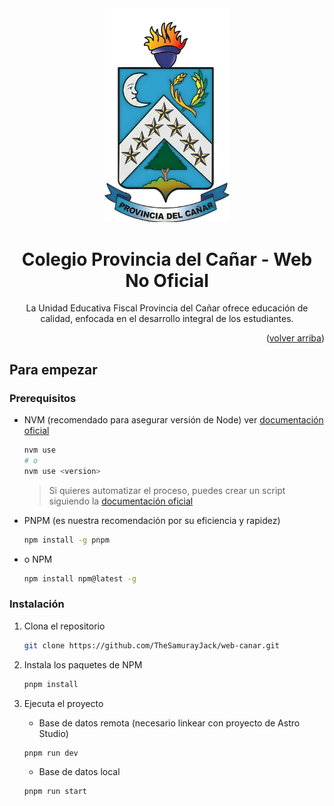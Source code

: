 <div align="center">

<a href="https://github.com/TheSamurayJack/web-canar">
  <img width="200px" src="https://github.com/TheSamurayJack/web-canar/blob/main/public/logo.png?raw=true" alt="Logo" width="800" />
</a>

# Colegio Provincia del Cañar - Web No Oficial

La Unidad Educativa Fiscal Provincia del Cañar ofrece educación de calidad, enfocada en el desarrollo integral de los estudiantes.

</div>

</details>

<p align="right">(<a href="#readme-top">volver arriba</a>)</p>

## Para empezar

### Prerequisitos

- NVM (recomendado para asegurar versión de Node) ver [documentación oficial](https://github.com/nvm-sh/nvm?tab=readme-ov-file#installing-and-updating)

  ```sh
  nvm use
  # o
  nvm use <version>
  ```

  > Si quieres automatizar el proceso, puedes crear un script siguiendo la [documentación oficial](https://github.com/nvm-sh/nvm?tab=readme-ov-file#calling-nvm-use-automatically-in-a-directory-with-a-nvmrc-file)

- PNPM (es nuestra recomendación por su eficiencia y rapidez)

  ```sh
  npm install -g pnpm
  ```

- o NPM

  ```sh
  npm install npm@latest -g
  ```

### Instalación

1. Clona el repositorio

   ```sh
   git clone https://github.com/TheSamurayJack/web-canar.git
   ```

2. Instala los paquetes de NPM

   ```sh
   pnpm install
   ```

3. Ejecuta el proyecto
   - Base de datos remota (necesario linkear con proyecto de Astro Studio)
   ```sh
   pnpm run dev
   ```
   - Base de datos local
   ```sh
   pnpm run start
   ```
